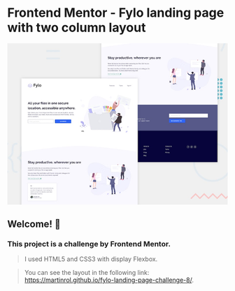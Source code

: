 # Frontend Mentor - Fylo landing page with two column layout

![Design preview for the Fylo landing page with two column layout challenge](./design/desktop-preview.jpg)

## Welcome! 👋

### This project is a challenge by Frontend Mentor. 
> I used HTML5 and CSS3 with display Flexbox.

> You can see the layout in the following link: https://martinrol.github.io/fylo-landing-page-challenge-8/.
